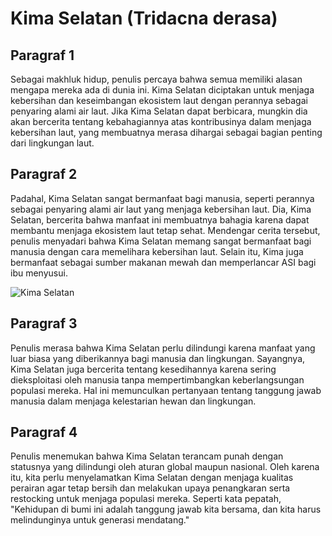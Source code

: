 # Kima Selatan (Tridacna derasa)

## Paragraf 1

Sebagai makhluk hidup, penulis percaya bahwa semua memiliki alasan mengapa mereka ada di dunia ini. Kima Selatan diciptakan untuk menjaga kebersihan dan keseimbangan ekosistem laut dengan perannya sebagai penyaring alami air laut. Jika Kima Selatan dapat berbicara, mungkin dia akan bercerita tentang kebahagiannya atas kontribusinya dalam menjaga kebersihan laut, yang membuatnya merasa dihargai sebagai bagian penting dari lingkungan laut.

## Paragraf 2

Padahal, Kima Selatan sangat bermanfaat bagi manusia, seperti perannya sebagai penyaring alami air laut yang menjaga kebersihan laut. Dia, Kima Selatan, bercerita bahwa manfaat ini membuatnya bahagia karena dapat membantu menjaga ekosistem laut tetap sehat. Mendengar cerita tersebut, penulis menyadari bahwa Kima Selatan memang sangat bermanfaat bagi manusia dengan cara memelihara kebersihan laut. Selain itu, Kima juga bermanfaat sebagai sumber makanan mewah dan memperlancar ASI bagi ibu menyusui.

![Kima Selatan](https://nplimages.infradoxxs.com/cache/pcache2/01525882.jpg)

## Paragraf 3

Penulis merasa bahwa Kima Selatan perlu dilindungi karena manfaat yang luar biasa yang diberikannya bagi manusia dan lingkungan. Sayangnya, Kima Selatan juga bercerita tentang kesedihannya karena sering dieksploitasi oleh manusia tanpa mempertimbangkan keberlangsungan populasi mereka. Hal ini memunculkan pertanyaan tentang tanggung jawab manusia dalam menjaga kelestarian hewan dan lingkungan.

## Paragraf 4

Penulis menemukan bahwa Kima Selatan terancam punah dengan statusnya yang dilindungi oleh aturan global maupun nasional. Oleh karena itu, kita perlu menyelamatkan Kima Selatan dengan menjaga kualitas perairan agar tetap bersih dan melakukan upaya penangkaran serta restocking untuk menjaga populasi mereka. Seperti kata pepatah, "Kehidupan di bumi ini adalah tanggung jawab kita bersama, dan kita harus melindunginya untuk generasi mendatang."
